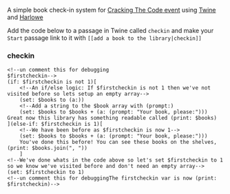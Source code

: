 A simple book check-in system for [Cracking The Code event](http://goscl.com/cracking-the-code-november/) using [Twine](http://twinery.org) and [Harlowe](http://goscl.com/cracking-the-code-november/)

Add the code below to a passage in Twine called `checkin` and make your `Start` passage link to it with `[[add a book to the library|checkin]]`

### checkin

```
<!--un comment this for debugging
$firstcheckin-->
(if: $firstcheckin is not 1)[
	<!--An if/else logic: If $firstcheckin is not 1 then we've not visited before so lets setup an empty array-->
    (set: $books to (a:))
    <!--Add a string to the $book array with (prompt:)
	(set: $books to $books + (a: (prompt: "Your book, please:")))
Great now this library has something readable called (print: $books)
](else-if: $firstcheckin is 1)[
    <!--We have been before as $firstcheckin is now 1-->
	(set: $books to $books + (a: (prompt: "Your book, please:")))
	You've done this before! You can see these books on the shelves, (print: $books.join(", "))
	]
<!--We've done whats in the code above so let's set $firstcheckin to 1 so we know we've visited before and don't need an empty array-->
(set: $firstcheckin to 1)
<!--un comment this for debuggingThe firstcheckin var is now (print: $firstcheckin)-->

```



